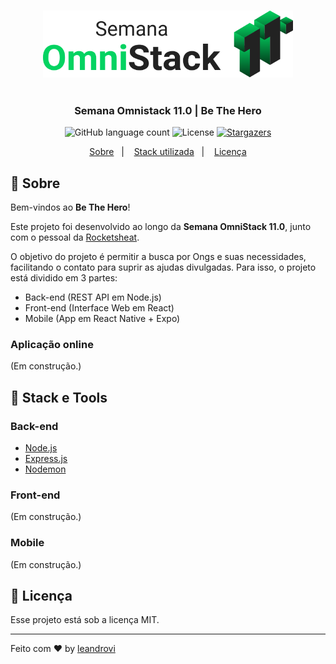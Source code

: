 <h3 align="center">
    <img alt="GoStack" src="./.github/logo.svg" width="400px" />
</h3>

<h1 align="center"></h1>

<h3 align="center">
  Semana Omnistack 11.0 | Be The Hero
</h3>

<p align="center">
  <img alt="GitHub language count" src="https://img.shields.io/github/languages/count/leandrovi/bethehero-omnistack?color=%2304D361">

  <img alt="License" src="https://img.shields.io/badge/license-MIT-%2304D361">

  <a href="https://github.com/leandrovi/bethehero-omnistack/stargazers">
    <img alt="Stargazers" src="https://img.shields.io/github/stars/leandrovi/bethehero-omnistack?style=social">
  </a>
</p>

<p align="center">
  <a href="#rocket-sobre">Sobre</a>&nbsp;&nbsp;&nbsp;|&nbsp;&nbsp;&nbsp;
  <a href="#wrench-stack-e-tools">Stack utilizada</a>&nbsp;&nbsp;&nbsp;|&nbsp;&nbsp;&nbsp;
  <a href="#memo-licença">Licença</a>
</p>

## :rocket: Sobre

Bem-vindos ao **Be The Hero**!

Este projeto foi desenvolvido ao longo da **Semana OmniStack 11.0**, junto com o pessoal da [Rocketsheat](https://github.com/Rocketseat).

O objetivo do projeto é permitir a busca por Ongs e suas necessidades, facilitando o contato para suprir as ajudas divulgadas. Para isso, o projeto está dividido em 3 partes:

- Back-end (REST API em Node.js)
- Front-end (Interface Web em React)
- Mobile (App em React Native + Expo)

### Aplicação online

(Em construção.)

## :wrench: Stack e Tools

### Back-end

- [Node.js](https://nodejs.org/en/)
- [Express.js](https://expressjs.com/)
- [Nodemon](https://nodemon.io/)

### Front-end

(Em construção.)

### Mobile

(Em construção.)

## :memo: Licença

Esse projeto está sob a licença MIT.

---

Feito com ♥ by [leandrovi](https://github.com/leandrovi)
